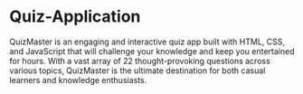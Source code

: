 # Quiz-Application
QuizMaster is an engaging and interactive quiz app built with HTML, CSS, and JavaScript that will challenge your knowledge and keep you entertained for hours. With a vast array of 22 thought-provoking questions across various topics, QuizMaster is the ultimate destination for both casual learners and knowledge enthusiasts.
